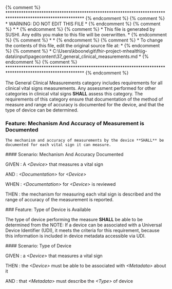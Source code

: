 {% comment %} ********************************************************************************************************** {% endcomment %}
{% comment %} *                                     WARNING: DO NOT EDIT THIS FILE                                     * {% endcomment %}
{% comment %} *                                                                                                        * {% endcomment %}
{% comment %} * This file is generated by SUSHI. Any edits you make to this file will be overwritten.                  * {% endcomment %}
{% comment %} *                                                                                                        * {% endcomment %}
{% comment %} * To change the contents of this file, edit the original source file at:                                 * {% endcomment %}
{% comment %} * C:\Users\kboone\git\fhir-project-mhealth\ig-data\input\pagecontent\37_general_clinical_measurements.md * {% endcomment %}
{% comment %} ********************************************************************************************************** {% endcomment %}

The General Clinical Measurements category includes requirements for all clinical vital signs measurements.
Any assessment performed for other categories in clinical vital signs **SHALL** assess this category.
The requirements of this category ensure that documentation of the method of measure
and range of accuracy is documented for the device, and that the type of device can
be determined.
<span id='mechanism-and-accuracy-of-measurement-is-documented'/>
### <span class='glyphicon text-success glyphicon-phone'/> <span class='glyphicon text-success glyphicon-dashboard'/> <span class='glyphicon text-success glyphicon-cloud'/> Feature: Mechanism And Accuracy of Measurement is Documented

    The mechanism and accuracy of measurements by the device **SHALL** be documented for each vital sign it can measure.


<span id='mechanism-and-accuracy-documented'/>
#### <span class='glyphicon text-success glyphicon-dashboard'/> Scenario: Mechanism And Accuracy Documented


GIVEN
: A <i>&lt;Device&gt;</i> that measures a vital sign

   AND
   : <i>&lt;Documentation&gt;</i> for <i>&lt;Device&gt;</i>

WHEN
: <i>&lt;Documentation&gt;</i> for <i>&lt;Device&gt;</i> is reviewed

THEN
: the mechanism for measuring each vital sign is described and the range of accuracy of the measurement is reported.


<span id='type-of-device-is-available'/>
### <span class='glyphicon text-success glyphicon-phone'/> <span class='glyphicon text-success glyphicon-cloud'/> Feature: Type of Device is Available

The type of device performing the measure **SHALL** be able to be determined from the <System>
NOTE: If a device can be associated with a Universal Device Identifier (UDI), it meets the criteria for this
requirement, because this information is included in device metadata accessible via UDI.


<span id='type-of-device'/>
#### Scenario: Type of Device


GIVEN
: a <i>&lt;Device&gt;</i> that measures a vital sign

THEN
: the <i>&lt;Device&gt;</i> must be able to be associated with <i>&lt;Metadata&gt;</i> about it

   AND
   : that <i>&lt;Metadata&gt;</i> must describe the <i>&lt;Type&gt;</i> of device

